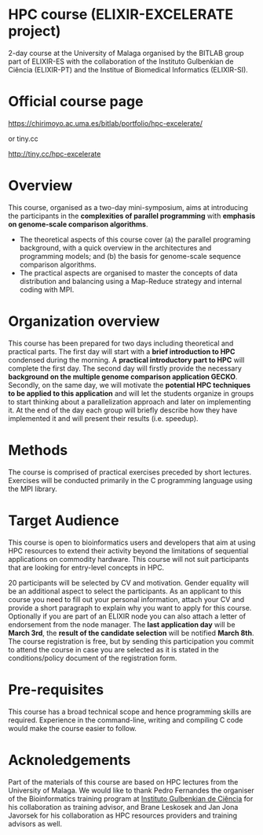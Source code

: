 # HPC course (ELIXIR-EXCELERATE project)
2-day course at the University of Malaga organised by the BITLAB group part of ELIXIR-ES with the collaboration of the Instituto Gulbenkian de Ciência (ELIXIR-PT) and the Institue of Biomedical Informatics (ELIXIR-SI).

# Official course page

https://chirimoyo.ac.uma.es/bitlab/portfolio/hpc-excelerate/

or tiny.cc

http://tiny.cc/hpc-excelerate

# Overview

This course, organised as a two-day mini-symposium, aims at introducing the participants in the **complexities of parallel programming** with **emphasis on genome-scale comparison algorithms**.

* The theoretical aspects of this course cover (a) the parallel programing background, with a quick overview in the architectures and programming models; and (b) the basis for genome-scale sequence comparison algorithms.
* The practical aspects are organised to master the concepts of data distribution and balancing using a Map-Reduce strategy and internal coding with MPI.

# Organization overview
This course has been prepared for two days including theoretical and practical parts. The first day will start with a **brief introduction to HPC** condensed during the morning. A **practical introductory part to HPC** will complete the first day. The second day will firstly provide the necessary **background on the multiple genome comparison application GECKO**. Secondly, on the same day, we will motivate the **potential HPC techniques to be applied to this application** and will let the students organize in groups to start thinking about a parallelization approach and later on implementing it. At the end of the day each group will briefly describe how they have implemented it and will present their results (i.e. speedup).

# Methods

The course is comprised of practical exercises preceded by short lectures. Exercises will be conducted primarily in the C programming language using the MPI library.

# Target Audience
This course is open to bioinformatics users and developers that aim at using HPC resources to extend their activity beyond the limitations of sequential applications on commodity hardware. This course will not suit participants that are looking for entry-level concepts in HPC.

20 participants will be selected by CV and motivation. Gender equality will be an additional aspect to select the participants. As an applicant to this course you need to fill out your personal information, attach your CV and provide a short paragraph to explain why you want to apply for this course. Optionally if you are part of an ELIXIR node you can also attach a letter of endorsement from the node manager. The **last application day** will be **March 3rd**, the **result of the candidate selection** will be notified **March 8th**. The course registration is free, but by sending this participation you commit to attend the course in case you are selected as it is stated in the conditions/policy document of the registration form.

# Pre-requisites
This course has a broad technical scope and hence programming skills are required. Experience in the command-line, writing and compiling C code would make the course easier to follow.

# Acknoledgements
Part of the materials of this course are based on HPC lectures from the University of Malaga. We would like to thank Pedro Fernandes the organiser of the Bioinformatics training program at [Instituto Gulbenkian de Ciência](http://gtpb.igc.gulbenkian.pt/bicourses/index.html) for his collaboration as training advisor, and Brane Leskosek and Jan Jona Javorsek for his collaboration as HPC resources providers and training advisors as well.
